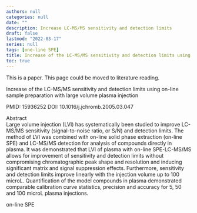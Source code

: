 ```yaml
---
authors: null
categories: null
date: ""
description: Increase LC-MS/MS sensitivity and detection limits  
draft: false
lastmod: "2022-03-17"
series: null
tags: [one-line SPE]
title: Increase of the LC-MS/MS sensitivity and detection limits using on-line sample preparation with large volume plasma injection
toc: true
---
```




<!--more-->

This is a paper.  This page could be moved to literature reading.

Increase of the LC-MS/MS sensitivity and detection limits using on-line sample preparation with large volume plasma injection

PMID: 15936252 DOI: 10.1016/j.jchromb.2005.03.047

Abstract  
Large volume injection (LVI) has systematically been studied to improve LC-MS/MS sensitivity (signal-to-noise ratio, or S/N) and detection limits. The method of LVI was combined with on-line solid phase extraction (on-line SPE) and LC-MS/MS detection for analysis of compounds directly in plasma. It was demonstrated that LVI of plasma with on-line SPE-LC-MS/MS allows for improvement of sensitivity and detection limits without compromising chromatographic peak shape and resolution and inducing significant matrix and signal suppression effects. Furthermore, sensitivity and detection limits improve linearly with the injection volume up to 100 microL. Quantification of the model compounds in plasma demonstrated comparable calibration curve statistics, precision and accuracy for 5, 50 and 100 microL plasma injections.  

on-line SPE
